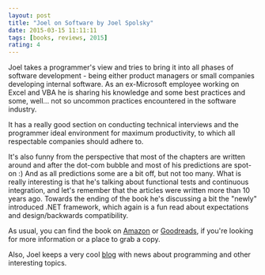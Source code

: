 ```yaml
---
layout: post
title: "Joel on Software by Joel Spolsky"
date: 2015-03-15 11:11:11
tags: [books, reviews, 2015]
rating: 4
---
```


Joel takes a programmer's view and tries to bring it into all phases of software development - being either product managers or small companies developing internal software. As an ex-Microsoft employee working on Excel and VBA he is sharing his knowledge and some best practices and some, well... not so uncommon practices encountered in the software industry.

It has a really good section on conducting technical interviews and the programmer ideal environment for maximum productivity, to which all respectable companies should adhere to.

It's also funny from the perspective that most of the chapters are written around and after the dot-com bubble and most of his predictions are spot-on :) And as all predictions some are a bit off, but not too many. What is really interesting is that he's talking about functional tests and continuous integration, and let's remember that the articles were written more than 10 years ago.
Towards the ending of the book he's discussing a bit the "newly" introduced .NET framework, which again is a fun read about expectations and design/backwards compatibility.

As usual, you can find the book on [Amazon] or [Goodreads], if you're looking for more information or a place to grab a copy.

Also, Joel keeps a very cool [blog] with news about programming and other interesting topics.

[blog]: http://www.joelonsoftware.com/
[Amazon]: http://www.amazon.com/Joel-Software-Occasionally-Developers-Designers/dp/1590593898
[Goodreads]: https://www.goodreads.com/book/show/41786.Joel_on_Software
